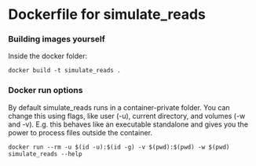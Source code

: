 # Dockerfile for simulate_reads

### Building images yourself

Inside the docker folder:

`docker build -t simulate_reads .`

### Docker run options

By default simulate_reads runs in a container-private folder. You can change this using flags, like user (-u),
current directory, and volumes (-w and -v).  E.g. this behaves like an executable standalone and gives you
the power to process files outside the container.

`docker run --rm -u $(id -u):$(id -g) -v $(pwd):$(pwd) -w $(pwd) simulate_reads --help`

